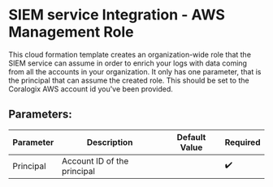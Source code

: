 # SIEM service Integration - AWS Management Role 
This cloud formation template creates an organization-wide role that the SIEM service can assume in order to enrich your logs with data coming from all the accounts in your organization. It only has one parameter, that is the principal that can assume the created role. This should be set to the Coralogix AWS account id you've been provided.


## Parameters:

| Parameter       | Description                                                                                                                                                                                                                          | Default Value                                                                | Required           |
|-----------------|--------------------------------------------------------------------------------------------------------------------------------------------------------------------------------------------------------------------------------------|------------------------------------------------------------------------------|--------------------|
| Principal      |  Account ID of the principal                                                                                                                                                                                                             |                                                                              | :heavy_check_mark: |


